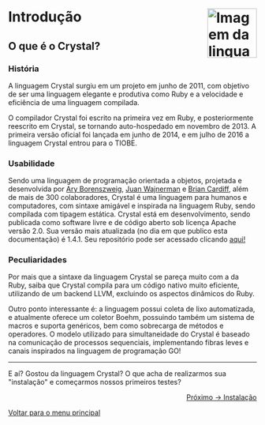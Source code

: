 # Introdução <img align="right" src="https://cdn.jsdelivr.net/gh/devicons/devicon/icons/crystal/crystal-original.svg" alt="Imagem da linguagem" width="100">

## O que é o Crystal?

### História
A linguagem Crystal surgiu em um projeto em junho de 2011, com objetivo de ser uma linguagem elegante e produtiva como Ruby e a velocidade e eficiência de uma linguagem compilada.

O compilador Crystal foi escrito na primeira vez em Ruby, e posteriormente reescrito em Crystal, se tornando auto-hospedado em novembro de 2013. A primeira versão oficial foi lançada em junho de 2014, e em julho de 2016 a linguagem Crystal entrou para o TIOBE.

### Usabilidade

Sendo uma linguagem de programação orientada a objetos, projetada e desenvolvida por <a href="https://github.com/asterite">Ary Borenszweig</a>, <a href="https://github.com/waj">Juan Wajnerman</a> e <a href="https://github.com/bcardiff">Brian Cardiff</a>, além de mais de 300 colaboradores, Crystal é uma linguagem para humanos e computadores, com sintaxe amigável e inspirada na linguagem Ruby, sendo compilada com tipagem estática. Crystal está em desenvolvimento, sendo publicada como software livre e de código aberto sob licença Apache versão 2.0. Sua versão mais atualizada (no dia em que publico esta documentação) é 1.4.1. Seu repositório pode ser acessado clicando <a href="https://github.com/crystal-lang">aqui!</a>

### Peculiaridades

Por mais que a sintaxe da linguagem Crystal se pareça muito com a da Ruby, saiba que Crystal compila para um código nativo muito eficiente, utilizando de um backend LLVM, excluindo os aspectos dinâmicos do Ruby. 

Outro ponto interessante é: a linguagem possui coleta de lixo automatizada, e atualmente oferece um coletor Boehm, possuindo também um sistema de macros e suporta genéricos, bem como sobrecarga de métodos e operadores. O modelo utilizado para simultaneidade do Crystal é baseado na comunicação de processos sequenciais, implementando fibras leves e canais inspirados na linguagem de programação GO!

---

E aí? Gostou da linguagem Crystal? O que acha de realizarmos sua "instalação" e começarmos nossos primeiros testes?

<p align="right">
  <a href="https://github.com/lanjoni/crystal4noobs#roadmap">Próximo -> Instalação</a>
</p>

<p align="left">
  <a href="https://github.com/lanjoni/crystal4noobs#roadmap">Voltar para o menu principal</a>
</p>
